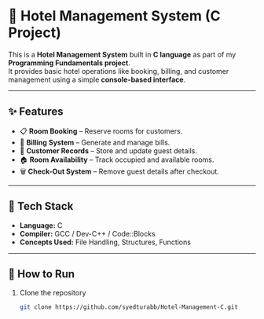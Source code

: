 # 🏨 Hotel Management System (C Project)

This is a **Hotel Management System** built in **C language** as part of my **Programming Fundamentals project**.  
It provides basic hotel operations like booking, billing, and customer management using a simple **console-based interface**.

---

## ✨ Features
- 📋 **Room Booking** – Reserve rooms for customers.  
- 🧾 **Billing System** – Generate and manage bills.  
- 👤 **Customer Records** – Store and update guest details.  
- 🏠 **Room Availability** – Track occupied and available rooms.  
- 🗑️ **Check-Out System** – Remove guest details after checkout.  

---

## 🔧 Tech Stack
- **Language:** C  
- **Compiler:** GCC / Dev-C++ / Code::Blocks  
- **Concepts Used:** File Handling, Structures, Functions  

---

## 🚀 How to Run
1. Clone the repository  
   ```bash
   git clone https://github.com/syedturabb/Hotel-Management-C.git
